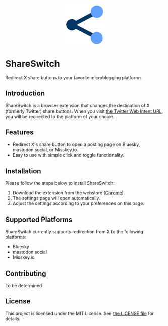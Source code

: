 <p align="center">
  <img src="src/images/share-switch-128.png" alt="ShareSwitch logo" />
</p>

# ShareSwitch

Redirect X share buttons to your favorite microblogging platforms

## Introduction

ShareSwitch is a browser extension that changes the destination of X (formerly Twitter) share buttons.
When you visit [the Twitter Web Intent URL](https://developer.twitter.com/en/docs/twitter-for-websites/tweet-button/guides/web-intent), you will be redirected to the platform of your choice.

## Features

- Redirect X's share button to open a posting page on Bluesky, mastodon.social, or Misskey.io.
- Easy to use with simple click and toggle functionality.

## Installation

Please follow the steps below to install ShareSwitch:

1. Download the extension from the webstore ([Chrome](https://chromewebstore.google.com/detail/shareswitch/llfcobjpmnnnccbofmkhlfdbefmceloi?hl=en)).
2. The settings page will open automatically.
3. Adjust the settings according to your preferences on this page.

## Supported Platforms

ShareSwitch currently supports redirection from X to the following platforms:

- Bluesky
- mastodon.social
- Misskey.io

## Contributing

To be determined

## License

This project is licensed under the MIT License. See [the LICENSE file](/LICENSE) for details.
